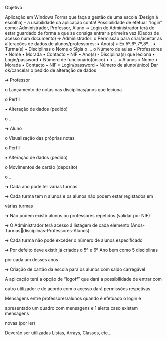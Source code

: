 Objetivo


Aplicação em Windows Forms que faça a gestão de uma escola (Design á 
escolha) – a usabilidade da aplicação conta!
Possibilidade de efetuar “login” como: Administrador, Professor, Aluno
➔ Login de Administrador terá de estar guardado de forma a que se 
consiga entrar a primeira vez (Dados de acesso num documento)
➔ Administrador:
o Permissão para criar/aceitar as alterações de dados de 
alunos/professores:
▪ Ano(s)
• Ex:5º,6º,7º,8º…
▪ Turma(s)
• Disciplinas
o Nome
o Sigla
o …
o Número de aulas 
▪ Professores
• Nome
• Morada
• Contacto
• NIF
• Ano(s) - Disciplina(s) que leciona
• Login/password
• Número de funcionário(único)
•
• …
▪ Alunos
• Nome
• Morada
• Contacto
• NIF
• Login/password
• Número de aluno(único)
Dar ok/cancelar o pedido de alteração de dados

➔ Professor

o Lançamento de notas nas disciplinas/anos que leciona 

o Perfil 

▪ Alteração de dados (pedido)

o …

➔ Aluno

o Visualização das próprias notas

o Perfil 

▪ Alteração de dados (pedido)

o Movimentos de cartão (deposito)

o …

➔ Cada ano pode ter várias turmas

➔ Cada turma tem n alunos e os alunos não podem estar registados em 

várias turmas 

➔ Não podem existir alunos ou professores repetidos (validar por NIF)

➔ O Administrador terá acesso á listagem de cada elemento (Anos-Turmas￾disciplinas-Professores-Alunos)

➔ Cada turma não pode exceder o número de alunos especificado

➔ Por defeito deve existir já criados o 5º e 6º Ano bem como 5 disciplinas 

por cada um desses anos

➔ Criação de cartão da escola para os alunos com saldo carregável 

A aplicação terá a opção de “logoff” que dará a possibilidade de entrar com 

outro utilizador e de acordo com o acesso dará permissões respetivas

Mensagens entre professores/alunos quando é efetuado o login é 

apresentado um quadro com mensagens e 1 alerta caso existam mensagens 

novas (por ler)

Deverão ser utilizadas Listas, Arrays, Classes, etc…


